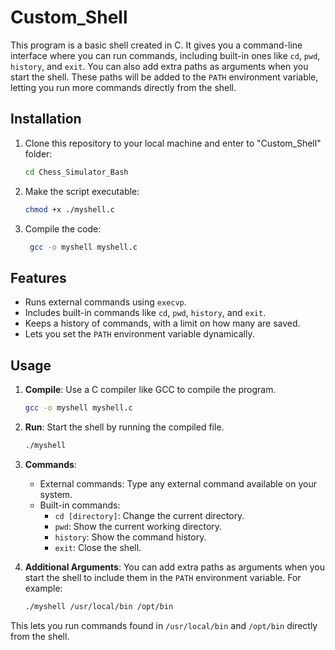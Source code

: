 # Custom_Shell

This program is a basic shell created in C. It gives you a command-line interface where you can run commands, including built-in ones like `cd`, `pwd`, `history`, and `exit`. You can also add extra paths as arguments when you start the shell. These paths will be added to the `PATH` environment variable, letting you run more commands directly from the shell.

## Installation

1. Clone this repository to your local machine and enter to "Custom_Shell" folder:

    ```bash
    cd Chess_Simulator_Bash
    ```
2. Make the script executable:

    ```bash
    chmod +x ./myshell.c
    ```    
3. Compile the code:

   ```bash
    gcc -o myshell myshell.c
    ```
   
## Features
- Runs external commands using `execvp`.
- Includes built-in commands like `cd`, `pwd`, `history`, and `exit`.
- Keeps a history of commands, with a limit on how many are saved.
- Lets you set the `PATH` environment variable dynamically.

## Usage
1. **Compile**: Use a C compiler like GCC to compile the program.
   ```bash
   gcc -o myshell myshell.c
   ```
2. **Run**: Start the shell by running the compiled file.
   ```bash
   ./myshell
   ```
3. **Commands**:
   - External commands: Type any external command available on your system.
   - Built-in commands:
     - `cd [directory]`: Change the current directory.
     - `pwd`: Show the current working directory.
     - `history`: Show the command history.
     - `exit`: Close the shell.

4. **Additional Arguments**: You can add extra paths as arguments when you start the shell to include them in the `PATH` environment variable. For example:
   ```bash
   ./myshell /usr/local/bin /opt/bin
   ```
This lets you run commands found in `/usr/local/bin` and `/opt/bin` directly from the shell.
